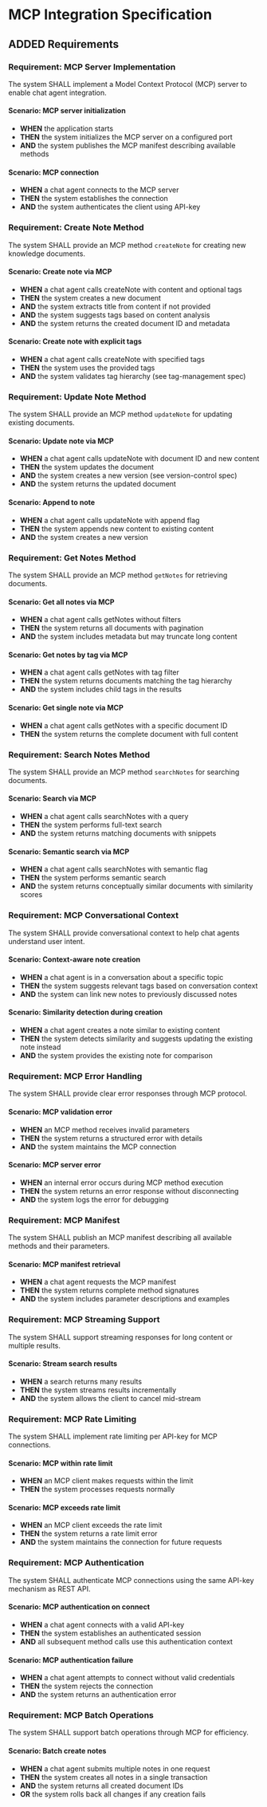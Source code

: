 # MCP Integration Specification

## ADDED Requirements

### Requirement: MCP Server Implementation
The system SHALL implement a Model Context Protocol (MCP) server to enable chat agent integration.

#### Scenario: MCP server initialization
- **WHEN** the application starts
- **THEN** the system initializes the MCP server on a configured port
- **AND** the system publishes the MCP manifest describing available methods

#### Scenario: MCP connection
- **WHEN** a chat agent connects to the MCP server
- **THEN** the system establishes the connection
- **AND** the system authenticates the client using API-key

### Requirement: Create Note Method
The system SHALL provide an MCP method `createNote` for creating new knowledge documents.

#### Scenario: Create note via MCP
- **WHEN** a chat agent calls createNote with content and optional tags
- **THEN** the system creates a new document
- **AND** the system extracts title from content if not provided
- **AND** the system suggests tags based on content analysis
- **AND** the system returns the created document ID and metadata

#### Scenario: Create note with explicit tags
- **WHEN** a chat agent calls createNote with specified tags
- **THEN** the system uses the provided tags
- **AND** the system validates tag hierarchy (see tag-management spec)

### Requirement: Update Note Method
The system SHALL provide an MCP method `updateNote` for updating existing documents.

#### Scenario: Update note via MCP
- **WHEN** a chat agent calls updateNote with document ID and new content
- **THEN** the system updates the document
- **AND** the system creates a new version (see version-control spec)
- **AND** the system returns the updated document

#### Scenario: Append to note
- **WHEN** a chat agent calls updateNote with append flag
- **THEN** the system appends new content to existing content
- **AND** the system creates a new version

### Requirement: Get Notes Method
The system SHALL provide an MCP method `getNotes` for retrieving documents.

#### Scenario: Get all notes via MCP
- **WHEN** a chat agent calls getNotes without filters
- **THEN** the system returns all documents with pagination
- **AND** the system includes metadata but may truncate long content

#### Scenario: Get notes by tag via MCP
- **WHEN** a chat agent calls getNotes with tag filter
- **THEN** the system returns documents matching the tag hierarchy
- **AND** the system includes child tags in the results

#### Scenario: Get single note via MCP
- **WHEN** a chat agent calls getNotes with a specific document ID
- **THEN** the system returns the complete document with full content

### Requirement: Search Notes Method
The system SHALL provide an MCP method `searchNotes` for searching documents.

#### Scenario: Search via MCP
- **WHEN** a chat agent calls searchNotes with a query
- **THEN** the system performs full-text search
- **AND** the system returns matching documents with snippets

#### Scenario: Semantic search via MCP
- **WHEN** a chat agent calls searchNotes with semantic flag
- **THEN** the system performs semantic search
- **AND** the system returns conceptually similar documents with similarity scores

### Requirement: MCP Conversational Context
The system SHALL provide conversational context to help chat agents understand user intent.

#### Scenario: Context-aware note creation
- **WHEN** a chat agent is in a conversation about a specific topic
- **THEN** the system suggests relevant tags based on conversation context
- **AND** the system can link new notes to previously discussed notes

#### Scenario: Similarity detection during creation
- **WHEN** a chat agent creates a note similar to existing content
- **THEN** the system detects similarity and suggests updating the existing note instead
- **AND** the system provides the existing note for comparison

### Requirement: MCP Error Handling
The system SHALL provide clear error responses through MCP protocol.

#### Scenario: MCP validation error
- **WHEN** an MCP method receives invalid parameters
- **THEN** the system returns a structured error with details
- **AND** the system maintains the MCP connection

#### Scenario: MCP server error
- **WHEN** an internal error occurs during MCP method execution
- **THEN** the system returns an error response without disconnecting
- **AND** the system logs the error for debugging

### Requirement: MCP Manifest
The system SHALL publish an MCP manifest describing all available methods and their parameters.

#### Scenario: MCP manifest retrieval
- **WHEN** a chat agent requests the MCP manifest
- **THEN** the system returns complete method signatures
- **AND** the system includes parameter descriptions and examples

### Requirement: MCP Streaming Support
The system SHALL support streaming responses for long content or multiple results.

#### Scenario: Stream search results
- **WHEN** a search returns many results
- **THEN** the system streams results incrementally
- **AND** the system allows the client to cancel mid-stream

### Requirement: MCP Rate Limiting
The system SHALL implement rate limiting per API-key for MCP connections.

#### Scenario: MCP within rate limit
- **WHEN** an MCP client makes requests within the limit
- **THEN** the system processes requests normally

#### Scenario: MCP exceeds rate limit
- **WHEN** an MCP client exceeds the rate limit
- **THEN** the system returns a rate limit error
- **AND** the system maintains the connection for future requests

### Requirement: MCP Authentication
The system SHALL authenticate MCP connections using the same API-key mechanism as REST API.

#### Scenario: MCP authentication on connect
- **WHEN** a chat agent connects with a valid API-key
- **THEN** the system establishes an authenticated session
- **AND** all subsequent method calls use this authentication context

#### Scenario: MCP authentication failure
- **WHEN** a chat agent attempts to connect without valid credentials
- **THEN** the system rejects the connection
- **AND** the system returns an authentication error

### Requirement: MCP Batch Operations
The system SHALL support batch operations through MCP for efficiency.

#### Scenario: Batch create notes
- **WHEN** a chat agent submits multiple notes in one request
- **THEN** the system creates all notes in a single transaction
- **AND** the system returns all created document IDs
- **OR** the system rolls back all changes if any creation fails
